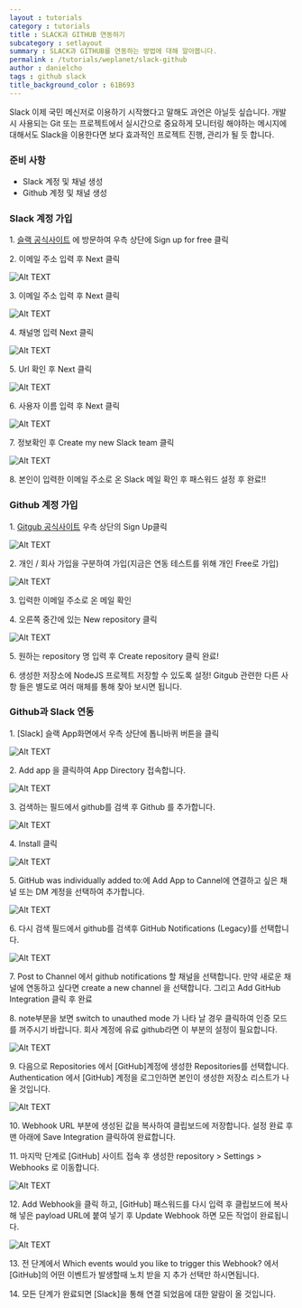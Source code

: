 ```yaml
---
layout : tutorials
category : tutorials
title : SLACK과 GITHUB 연동하기
subcategory : setlayout
summary : SLACK과 GITHUB를 연동하는 방법에 대해 알아봅니다.
permalink : /tutorials/weplanet/slack-github
author : danielcho
tags : github slack 
title_background_color : 61B693
---
```






Slack 이제 국민 메신저로 이용하기 시작했다고 말해도 과언은 아닐듯 싶습니다. 개발시 사용되는 Git 또는 프로젝트에서 실시간으로 중요하게 모니터링 해야하는 메시지에 대해서도 Slack을 이용한다면 보다 효과적인 프로젝트 진행, 관리가 될 듯 합니다. 

### 준비 사항

- Slack 계정 및 채널 생성
- Github 계정 및 채널 생성

### Slack 계정 가입

1\. [슬랙 공식사이트](https://slack.com) 에 방문하여 우측 상단에 Sign up for free 클릭

2\. 이메일 주소 입력 후 Next 클릭

![Alt TEXT](../imgs/slack-img-001.png)

3\. 이메일 주소 입력 후 Next 클릭

![Alt TEXT](../imgs/slack-img-002.png)

4\. 채널명 입력 Next 클릭

![Alt TEXT](../imgs/slack-img-003.png)

5\. Url 확인 후 Next 클릭

![Alt TEXT](../imgs/slack-img-004.png)

6\. 사용자 이름 입력 후 Next 클릭

![Alt TEXT](../imgs/slack-img-005.png)

7\. 정보확인 후 Create my new Slack team 클릭

![Alt TEXT](../imgs/slack-img-006.png)

8\. 본인이 입력한 이메일 주소로 온 Slack 메일 확인 후 패스워드 설정 후 완료!!

### Github 계정 가입

1\. [Gitgub 공식사이트](https://github.com) 우측 상단의 Sign Up클릭

![Alt TEXT](../imgs/github-img-001.png)

2\. 개인 / 회사 가입을 구분하여 가입(지금은 연동 테스트를 위해 개인 Free로 가입)

![Alt TEXT](../imgs/github-img-002.png)

3\. 입력한 이메일 주소로 온 메일 확인

4\. 오른쪽 중간에 있는 New repository 클릭

![Alt TEXT](../imgs/github-img-003.png)

5\. 원하는 repository 명 입력 후 Create repository 클릭 완료!

6\. 생성한 저장소에 NodeJS 프로젝트 저장할 수 있도록 설정! Gitgub 관련한 다른 사항 들은 별도로 여러 매체를 통해 찾아 보시면 됩니다.

### Github과 Slack 연동

1\. [Slack] 슬랙 App화면에서 우측 상단에 톱니바퀴 버튼을 클릭

![Alt TEXT](../imgs/gitslack-img-001.png)

2\. Add app 을 클릭하여 App Directory 접속합니다.

![Alt TEXT](../imgs/gitslack-img-002.png)

3\. 검색하는 필드에서 github를 검색 후 Github 를 추가합니다.

![Alt TEXT](../imgs/gitslack-img-003.png)

4\. Install 클릭

![Alt TEXT](../imgs/gitslack-img-004.png)

5\. GitHub was individually added to:에 Add App to Cannel에 연결하고 싶은 채널 또는 DM 계정을 선택하여 추가합니다.

![Alt TEXT](../imgs/gitslack-img-005.png)

6\. 다시 검색 필드에서 github를 검색후 GitHub Notifications (Legacy)를 선택합니다.

![Alt TEXT](../imgs/gitslack-img-006.png)

7\. Post to Channel 에서 github notifications 할 채널을 선택합니다. 만약 새로운 채널에 연동하고 싶다면 create a new channel 을 선택합니다. 그리고 Add GitHub Integration 클릭 후 완료

8\. note부분을 보면 switch to unauthed mode 가 나타 날 경우 클릭하여 인증 모드를 꺼주시기 바랍니다. 회사 계정에 유료 github라면 이 부분의 설정이 필요합니다.

![Alt TEXT](../imgs/gitslack-img-010.png)

9\. 다음으로 Repositories 에서 [GitHub]계정에 생성한 Repositories를 선택합니다. Authentication 에서 [GitHub] 계정을 로그인하면 본인이 생성한 저장소 리스트가 나올 것입니다.

![Alt TEXT](../imgs/gitslack-img-011.png)

10\. Webhook URL 부분에 생성된 값을 복사하여 클립보드에 저장합니다. 설정 완료 후 맨 아래에 Save Integration 클릭하여 완료합니다.

11\. 마지막 단계로 [GitHub] 사이트 접속 후 생성한 repository > Settings > Webhooks 로 이동합니다.

![Alt TEXT](../imgs/gitslack-img-012.png)

12\. Add Webhook을 클릭 하고, [GitHub] 패스워드를 다시 입력 후 클립보드에 복사해 넣은 payload URL에 붙여 넣기 후 Update Webhook 하면 모든 작업이 완료됩니다.

![Alt TEXT](../imgs/gitslack-img-013.png)

13\. 전 단계에서 Which events would you like to trigger this Webhook? 에서 [GitHub]의 어떤 이벤트가 발생할때 노치 받을 지 추가 선택만 하시면됩니다.

14\. 모든 단계가 완료되면 [Slack]을 통해 연결 되었음에 대한 알람이 올 것입니다.